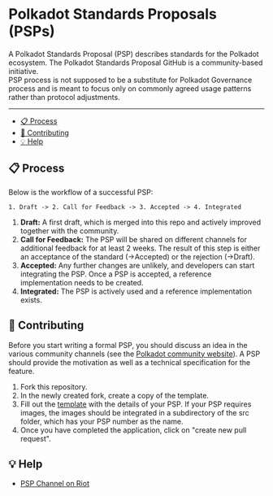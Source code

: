 # Polkadot Standards Proposals (PSPs)


A Polkadot Standards Proposal (PSP) describes standards for the Polkadot ecosystem. The Polkadot Standards Proposal GitHub is a community-based initiative.  
PSP process is not supposed to be a substitute for Polkadot Governance process and is meant to focus only on commonly agreed usage patterns rather than protocol adjustments.  

---

- [:clipboard: Process](#clipboard-process)
- [:pencil: Contributing](#pencil-contributing)
- [:bulb: Help](#bulb-help)

## :clipboard: Process  

Below is the workflow of a successful PSP:
```
1. Draft -> 2. Call for Feedback -> 3. Accepted -> 4. Integrated
```
1. **Draft:** A first draft, which is merged into this repo and actively improved together with the community. 
2. **Call for Feedback:** The PSP will be shared on different channels for additional feedback for at least 2 weeks. The result of this step is either an acceptance of the standard (->Accepted) or the rejection (->Draft). 
3. **Accepted:** Any further changes are unlikely, and developers can start integrating the PSP. Once a PSP is accepted, a reference implementation needs to be created.    
4. **Integrated:** The PSP is actively used and a reference implementation exists.

## :pencil: Contributing

Before you start writing a formal PSP, you should discuss an idea in the various community channels (see the [Polkadot community website](https://polkadot.network/community/)). A PSP should provide the motivation as well as a technical specification for the feature. 

1. Fork this repository.
2. In the newly created fork, create a copy of the template.
3. Fill out the [template](./PSPs/psp-template.md) with the details of your PSP. If your PSP requires images, the images should be integrated in a subdirectory of the src folder, which has your PSP number as the name.
4. Once you have completed the application, click on "create new pull request".

## :bulb: Help

* [PSP Channel on Riot](https://riot.im/app/#/room/#psp:web3.foundation)
